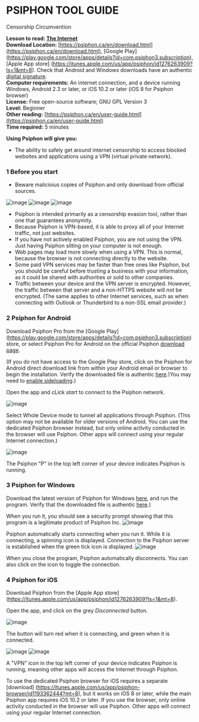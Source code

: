 [Title]: # ()
[Order]: # (0)

# PSIPHON TOOL GUIDE

Censorship Circumvention 

**Lesson to read: [The Internet](umbrella://lesson/the-internet)**  
**Download Location:** [https://psiphon.ca/en/download.html](https://psiphon.ca/en/download.html), [Google Play] (https://play.google.com/store/apps/details?id=com.psiphon3.subscription), [Apple App store] (https://itunes.apple.com/us/app/psiphon/id1276263909?ls=1&mt=8). Check that Android and Windows downloads have an authentic [digital signature](https://psiphon.ca/en/faq.html#verify-psiphon-authentic-toc-collapse).    
**Computer requirements:** An internet connection, and a device running Windows, Android 2.3 or later, or iOS 10.2 or later (iOS 8 for Psiphon browser)    
**License:** Free open-source software; GNU GPL Version 3  
**Level:** Beginner  
**Other reading:** [https://psiphon.ca/en/user-guide.html](https://psiphon.ca/en/user-guide.html)  
**Time required:** 5 minutes

**Using Psiphon will give you:**  
- The ability to safely get around internet censorship to access blocked websites and applications using a VPN (virtual private network).

### 1 Before you start 

- Beware malicioius copies of Psiphon and only download from official sources.

![image](tool_psiphon10.png)
![image](tool_psiphon11.png)
![image](tool_psiphon12.png)

- Psiphon is intended primarily as a censorship evasion tool, rather than one that guarantees anonymity.  
- Because Psiphon is VPN-based, it is able to proxy all of your Internet traffic, not just websites.   
- If you have not actively enabled Psiphon, you are not using the VPN. Just having Psiphon sitting on your computer is not enough.  
- Web pages may load more slowly when using a VPN. This is normal, because the browser is not connecting directly to the website.  
- Some paid VPN services may be faster than free ones like Psiphon, but you should be careful before trusting a business with your information, as it could be shared with authorities or sold to other companies.
- Traffic between your device and the VPN server is encrypted. However, the traffic between that server and a non-HTTPS website will *not* be encrypted. (The same applies to other Internet services, such as when connecting with Outlook or Thunderbird to a non-SSL email provider.) 

### 2 Psiphon for Android

Download Psiphon Pro from the [Google Play] (https://play.google.com/store/apps/details?id=com.psiphon3.subscription) store, or select Psiphon Pro for Android on the official Psiphon [download page](https://psiphon.ca/en/download.html?10Years). 

(If you do not have access to the Google Play store, click on the Psiphon for Android direct download link from within your Android email or browser to begin the installation. Verify the downloaded file is authentic [here](https://psiphon.ca/en/faq.html#authentic-android).)You may need to [enable sideloading](https://psiphon.ca/en/faq.html#android-enable-sideloading).)

Open the app and cLick *start* to connect to the Psiphon network. 

![image](tool_psiphon5.png)

Select Whole Device mode to tunnel all applications through Psiphon. (This option may not be available for older versions of Android. You can use the dedicated Psiphon browser instead, but only online activity conducted in the browser will use Psiphon. Other apps will connect using your regular Internet connection.)  

![image](tool_psiphon6.png)

The Psiphon "P" in the top left corner of your device indicates Psiphon is running.

### 3 Psiphon for Windows

Download the latest version of Psiphon for Windows [here](https://psiphon.ca/en/download.html), and run the program. Verify that the downloaded file is authentic [here](https://psiphon.ca/en/faq.html#authentic-windows).)

When you run it, you should see a security prompt showing that this program is a legitimate product of Psiphon Inc.
![image](tool_psiphon3.png)

Psiphon automatically starts connecting when you run it. While it is connecting, a spinning icon is displayed. Connection to the Psiphon server is established when the green tick icon is displayed. 
![image](tool_psiphon4.png)

When you close the program, Psiphon automatically disconnects. You can also click on the icon to toggle the connection.

### 4 Psiphon for iOS

Download Psiphon from the [Apple App store] (https://itunes.apple.com/us/app/psiphon/id1276263909?ls=1&mt=8). 

Open the app, and click on the grey *Disconnected* button. 

![image](tool_psiphon7.png)

The button will turn red when it is connecting, and green when it is connected. 

![image](tool_psiphon8.png) ![image](tool_psiphon9.png)

A "VPN" icon in the top left corner of your device indicates Psiphon is running, meaning other apps will access the Internet through Psiphon.

To use the dedicated Psiphon browser for iOS requires a separate [download] (https://itunes.apple.com/us/app/psiphon-browser/id1193362444?mt=8), but it works on iOS 8 or later, while the main Psiphon app requires iOS 10.2 or later. If you use the browser, only online activity conducted in the browser will use Psiphon. Other apps will connect using your regular Internet connection.
